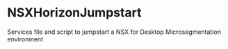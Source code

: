 # NSXHorizonJumpstart
Services file and script to jumpstart a NSX for Desktop Microsegmentation environment
